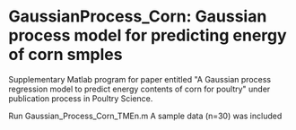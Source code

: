 # GaussianProcess_Corn: Gaussian process model for predicting energy of corn smples
Supplementary Matlab program for paper entitled "A Gaussian process regression model to predict energy contents of corn for poultry" under publication process in Poultry Science.

Run Gaussian_Process_Corn_TMEn.m
A sample data (n=30) was included
